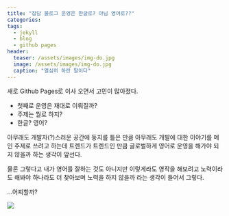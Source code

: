 ```yaml
---
title: "잡담 블로그 운영은 한글로? 아님 영어로??"
categories:
tags:
  - jekyll
  - blog
  - github pages
header:
  teaser: /assets/images/img-do.jpg
  image: /assets/images/img-do.jpg
  caption: "열심히 하란 말이다"
---
```


새로 Github Pages로 이사 오면서 고민이 많아졌다.

* 첫째로 운영은 재대로 이뤄질까?
* 주제는 뭘로 하지?
* 한글? 영어?

아무래도 개발자(?)스러운 공간에 둥지를 틀은 만큼 아무래도 개발에 대한 이야기를 메인 주제로 쓰려고 하는데 트렌드가 트렌드인 만큼 글로벌하게 영어로 운영을 해가야 되지 않을까 하는 생각이 앞선다.

물론 그렇다고 내가 영어를 잘하는 것도 아니지만 이렇게라도 영작을 해보려고 노력이라도 해봐야 하나라도 더 찾아보며 노력을 하지 않을까 라는 생각이 들어서 그렇다.

...어찌할까?

![](http://www.psst.ph/wp-content/uploads/2017/02/maxresdefault-1.jpg)